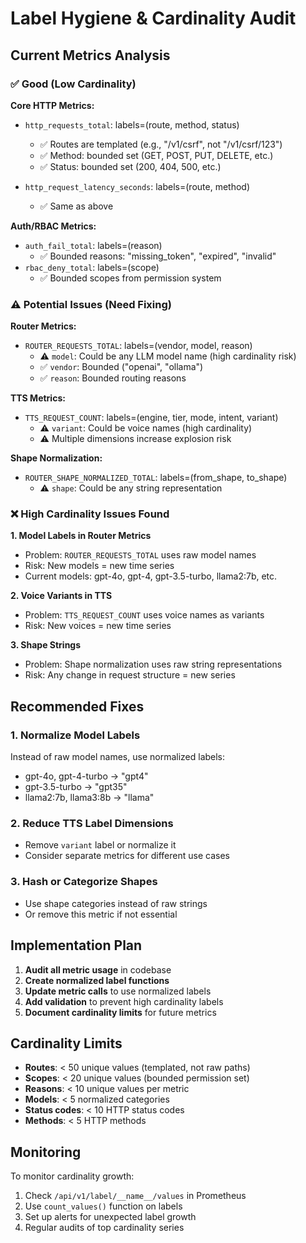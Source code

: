 # Label Hygiene & Cardinality Audit

## Current Metrics Analysis

### ✅ Good (Low Cardinality)

**Core HTTP Metrics:**
- `http_requests_total`: labels=(route, method, status)
  - ✅ Routes are templated (e.g., "/v1/csrf", not "/v1/csrf/123")
  - ✅ Method: bounded set (GET, POST, PUT, DELETE, etc.)
  - ✅ Status: bounded set (200, 404, 500, etc.)

- `http_request_latency_seconds`: labels=(route, method)
  - ✅ Same as above

**Auth/RBAC Metrics:**
- `auth_fail_total`: labels=(reason)
  - ✅ Bounded reasons: "missing_token", "expired", "invalid"
- `rbac_deny_total`: labels=(scope)
  - ✅ Bounded scopes from permission system

### ⚠️ Potential Issues (Need Fixing)

**Router Metrics:**
- `ROUTER_REQUESTS_TOTAL`: labels=(vendor, model, reason)
  - ⚠️ `model`: Could be any LLM model name (high cardinality risk)
  - ✅ `vendor`: Bounded ("openai", "ollama")
  - ✅ `reason`: Bounded routing reasons

**TTS Metrics:**
- `TTS_REQUEST_COUNT`: labels=(engine, tier, mode, intent, variant)
  - ⚠️ `variant`: Could be voice names (high cardinality)
  - ⚠️ Multiple dimensions increase explosion risk

**Shape Normalization:**
- `ROUTER_SHAPE_NORMALIZED_TOTAL`: labels=(from_shape, to_shape)
  - ⚠️ `shape`: Could be any string representation

### ❌ High Cardinality Issues Found

**1. Model Labels in Router Metrics**
- Problem: `ROUTER_REQUESTS_TOTAL` uses raw model names
- Risk: New models = new time series
- Current models: gpt-4o, gpt-4, gpt-3.5-turbo, llama2:7b, etc.

**2. Voice Variants in TTS**
- Problem: `TTS_REQUEST_COUNT` uses voice names as variants
- Risk: New voices = new time series

**3. Shape Strings**
- Problem: Shape normalization uses raw string representations
- Risk: Any change in request structure = new series

## Recommended Fixes

### 1. Normalize Model Labels
Instead of raw model names, use normalized labels:
- gpt-4o, gpt-4-turbo → "gpt4"
- gpt-3.5-turbo → "gpt35"
- llama2:7b, llama3:8b → "llama"

### 2. Reduce TTS Label Dimensions
- Remove `variant` label or normalize it
- Consider separate metrics for different use cases

### 3. Hash or Categorize Shapes
- Use shape categories instead of raw strings
- Or remove this metric if not essential

## Implementation Plan

1. **Audit all metric usage** in codebase
2. **Create normalized label functions**
3. **Update metric calls** to use normalized labels
4. **Add validation** to prevent high cardinality labels
5. **Document cardinality limits** for future metrics

## Cardinality Limits

- **Routes**: < 50 unique values (templated, not raw paths)
- **Scopes**: < 20 unique values (bounded permission set)
- **Reasons**: < 10 unique values per metric
- **Models**: < 5 normalized categories
- **Status codes**: < 10 HTTP status codes
- **Methods**: < 5 HTTP methods

## Monitoring

To monitor cardinality growth:
1. Check `/api/v1/label/__name__/values` in Prometheus
2. Use `count_values()` function on labels
3. Set up alerts for unexpected label growth
4. Regular audits of top cardinality series
